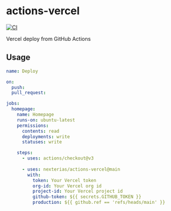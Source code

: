 # actions-vercel

[![CI](https://github.com/nexterias/actions-vercel/actions/workflows/ci.yml/badge.svg)](https://github.com/nexterias/actions-vercel/actions/workflows/ci.yml)

Vercel deploy from GitHub Actions

## Usage

```yml
name: Deploy

on:
  push:
  pull_request:

jobs:
  homepage:
    name: Homepage
    runs-on: ubuntu-latest
    permissions:
      contents: read
      deployments: write
      statuses: write

    steps:
      - uses: actions/checkout@v3
      
      - uses: nexterias/actions-vercel@main
        with:
          token: Your Vercel token
          org-id: Your Vercel org id
          project-id: Your Vercel project id
          github-token: ${{ secrets.GITHUB_TOKEN }}
          production: ${{ github.ref == 'refs/heads/main' }}
```
